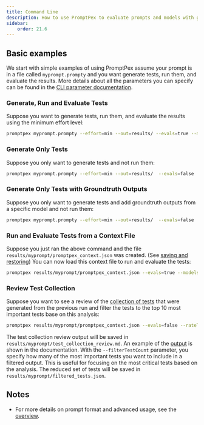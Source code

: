 ```yaml
---
title: Command Line
description: How to use PromptPex to evaluate prompts and models with generated tests.
sidebar:
    order: 21.6
---
```


## Basic examples

We start with simple examples of using PromptPex assume your prompt is in a file called `myprompt.prompty` and you want generate tests, run them, and evaluate the results.  More details about all the parameters you can specify can be found in the [CLI parameter documentation](/promptpex/reference/parameters).

### Generate, Run and Evaluate Tests

Suppose you want to generate tests, run them, and evaluate the results using the minimum effort level:

```sh wrap
promptpex myprompt.prompty --effort=min --out=results/ --evals=true --modelsUnderTest="ollama:llama3.3" --evalModel="ollama:llama3.3"
```

### Generate Only Tests

Suppose you only want to generate tests and not run them:

```sh
promptpex myprompt.prompty --effort=min --out=results/  --evals=false 
```

### Generate Only Tests with Groundtruth Outputs

Suppose you only want to generate tests and add groundtruth outputs from a specific model and not run them:

```sh
promptpex myprompt.prompty --effort=min --out=results/  --evals=false  --vars groundtruthModel="ollama:llama3.3"
```

### Run and Evaluate Tests from a Context File

Suppose you just ran the above command and the file `results/myprompt/promptpex_context.json` was created. (See [saving and restoring](/promptpex/reference/saving-restoring)) You can now load this context file to run and evaluate the tests:

```sh
promptpex results/myprompt/promptpex_context.json --evals=true --modelsUnderTest="ollama:llama3.3" --evalModel="ollama:llama3.3"
```


### Review Test Collection

Suppose you want to see a review of the [collection of tests](/promptpex/reference/test-collections) that were generated from the previous run and filter the tests to the top 10 most important tests base on this analysis:

```sh
promptpex results/myprompt/promptpex_context.json --evals=false --rateTests=true --filterTestCount=10
```

The test collection review output will be saved in `results/myprompt/test_collection_review.md`.  An example of the [output](/promptpex/reference/example-test-collection-review) is shown in the documentation.  With the `--filterTestCount` parameter, you specify how many of the most important tests you want to include in a filtered output. This is useful for focusing on the most critical tests based on the analysis.  The reduced set of tests will be saved in `results/myprompt/filtered_tests.json`.


## Notes

- For more details on prompt format and advanced usage, see the [overview](/promptpex/reference).

